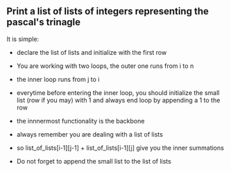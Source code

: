 ## Print a list of lists of integers representing the pascal's trinagle

It is simple:

- declare the list of lists and initialize with the first row
- You are working with two loops, the outer one runs from i to n
- the inner loop runs from j to i

- everytime before entering the inner loop, you should initialize the small list (row if you may) with 1 and always end loop by appending a 1 to the row

- the innnermost functionality is the backbone

- always remember you are dealing with a list of lists

- so list_of_lists[i-1][j-1] + list_of_lists[i-1][j] give you the inner summations

- Do not forget to append the small list to the list of lists
